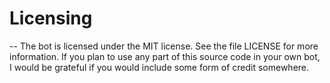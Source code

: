 
# Licensing 
--
The bot is licensed under the MIT license. See the file LICENSE for more information. If you plan to use any part of this source code in your own bot, I would be grateful if you would include some form of credit somewhere.
